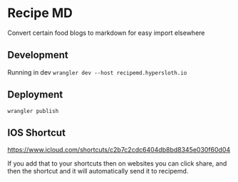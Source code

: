 # Recipe MD

Convert certain food blogs to markdown for easy import elsewhere

## Development

Running in dev `wrangler dev --host recipemd.hypersloth.io`

## Deployment

`wrangler publish`

## IOS Shortcut

https://www.icloud.com/shortcuts/c2b7c2cdc6404db8bd8345e030f60d04

If you add that to your shortcuts then on websites you can click share, and then the shortcut and it will automatically send it to recipemd.
